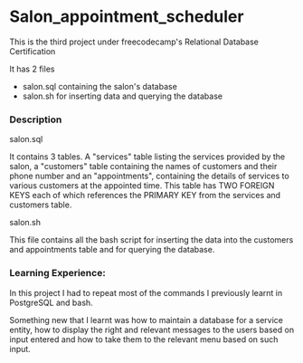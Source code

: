 # Salon_appointment_scheduler

This is the third project under freecodecamp's Relational Database Certification

It has 2 files
- salon.sql containing the salon's database
- salon.sh for inserting data and querying the database

### Description

salon.sql

It contains 3 tables. A "services" table listing the services provided by the salon, a "customers" table containing the names of customers and their phone number and
an "appointments", containing the details of services to various customers at the appointed time. This table has TWO FOREIGN KEYS each of which references the PRIMARY KEY from the services and customers table.

salon.sh

This file contains all the bash script for inserting the data into the customers and appointments table and for querying the database.

### Learning Experience:
In this project I had to repeat most of the commands I previously learnt in PostgreSQL and bash. 

Something new that I learnt was how to maintain a database for a service entity, how to display the right and relevant messages to the users based on input entered and how to take them to the relevant menu based on such input.
